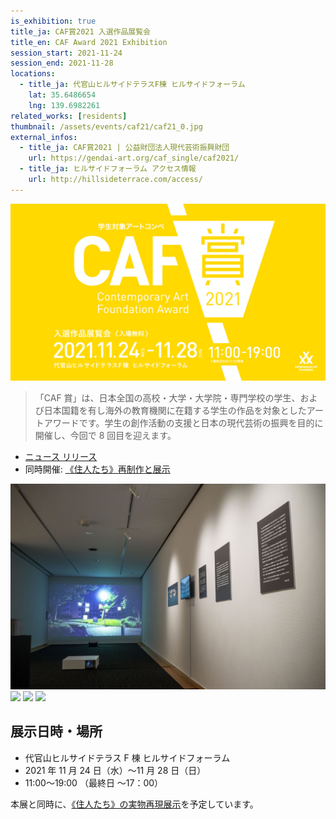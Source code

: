 ```yaml
---
is_exhibition: true
title_ja: CAF賞2021 入選作品展覧会
title_en: CAF Award 2021 Exhibition
session_start: 2021-11-24
session_end: 2021-11-28
locations:
  - title_ja: 代官山ヒルサイドテラスF棟 ヒルサイドフォーラム
    lat: 35.6486654
    lng: 139.6982261
related_works: [residents]
thumbnail: /assets/events/caf21/caf21_0.jpg
external_infos:
  - title_ja: CAF賞2021 | 公益財団法人現代芸術振興財団
    url: https://gendai-art.org/caf_single/caf2021/
  - title_ja: ヒルサイドフォーラム アクセス情報
    url: http://hillsideterrace.com/access/
---
```


![](/assets/events/caf21/caf21_banner.jpg)

> 「CAF 賞」は、日本全国の高校・大学・大学院・専門学校の学生、および日本国籍を有し海外の教育機関に在籍する学生の作品を対象としたアートアワードです。学生の創作活動の支援と日本の現代芸術の振興を目的に開催し、今回で 8 回目を迎えます。

- [ニュース リリース](/pages/news/211101_caf21.md)
- 同時開催: [《住人たち》再制作と展示](/pages/events/residents21.md)

![](/assets/events/caf21/caf21_0.jpg)
![](/assets/events/caf21/caf21_1.jpg)
![](/assets/events/caf21/caf21_2.jpg)
![](/assets/events/caf21/caf21_3.jpg)

## 展示日時・場所

- 代官山ヒルサイドテラス F 棟 ヒルサイドフォーラム
- 2021 年 11 月 24 日（水）〜11 月 28 日（日）
- 11:00〜19:00 （最終日 〜17：00）

本展と同時に、[《住人たち》の実物再現展示](/pages/events/residents21.md)を予定しています。
